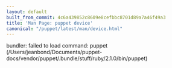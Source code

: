 ```yaml
---
layout: default
built_from_commit: 4c6a439852c8609e8cefbbc8701d89a7a46f49a3
title: 'Man Page: puppet device'
canonical: "/puppet/latest/man/device.html"
---
```


<div class='mp'>
<p>bundler: failed to load command: puppet (/Users/jeanbond/Documents/puppet-docs/vendor/puppet/.bundle/stuff/ruby/2.1.0/bin/puppet)</p>

</div>
